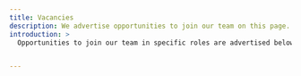 ```yaml
---
title: Vacancies
description: We advertise opportunities to join our team on this page.
introduction: >
  Opportunities to join our team in specific roles are advertised below as they become available.


---
```

